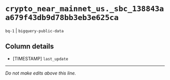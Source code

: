 # `crypto_near_mainnet_us._sbc_138843aa679f43db9d78bb3eb3e625ca`
`bq-1` | `bigquery-public-data`

## Column details
* [TIMESTAMP] `last_update`

-------------------------------------------------------------------------------
*Do not make edits above this line.*
